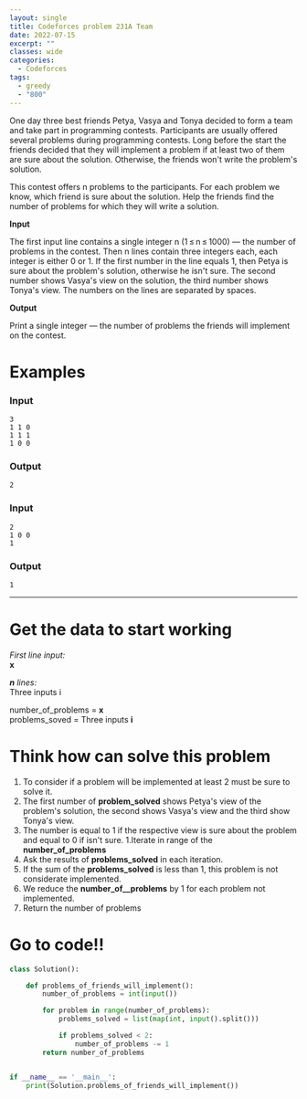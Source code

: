 ```yaml
---
layout: single
title: Codeforces problem 231A Team
date: 2022-07-15
excerpt: ""
classes: wide
categories:
  - Codeforces 
tags:
  - greedy
  - "800"
---
```


One day three best friends Petya, Vasya and Tonya decided to form a team and take part in programming contests. Participants are usually offered several problems during programming contests. Long before the start the friends decided that they will implement a problem if at least two of them are sure about the solution. Otherwise, the friends won't write the problem's solution.

This contest offers n problems to the participants. For each problem we know, which friend is sure about the solution. Help the friends find the number of problems for which they will write a solution.

**Input**

The first input line contains a single integer n (1 ≤ n ≤ 1000) — the number of problems in the contest. Then n lines contain three integers each, each integer is either 0 or 1. If the first number in the line equals 1, then Petya is sure about the problem's solution, otherwise he isn't sure. The second number shows Vasya's view on the solution, the third number shows Tonya's view. The numbers on the lines are separated by spaces.

**Output**

Print a single integer — the number of problems the friends will implement on the contest.


# Examples

### **Input**
```
3
1 1 0
1 1 1
1 0 0
```
### **Output**
```
2
```
### **Input**
```
2
1 0 0
1
```
### **Output**
```
1
```

---

# Get the data to start working

*First line input:*  
**x**

***n*** *lines:*  
Three inputs i

number_of_problems = **x**  
problems_soved = Three inputs **i**

# Think how can solve this problem
1. To consider if a problem will be implemented at least 2 must be sure to solve it.
1. The first number of **problem_solved** shows Petya's view of the problem's solution, the second shows Vasya's view and the third show Tonya's view.
1. The number is equal to 1 if the respective view is sure about the problem and equal to 0 if isn't sure.
1.Iterate in range of the **number_of_problems**
1. Ask the results of **problems_solved** in each iteration.
1. If the sum of the **problems_solved** is less than 1, this problem is not considerate implemented.
1. We reduce the **number_of__problems** by 1 for each problem not implemented.
1. Return the number of problems

# Go to code!!

```python
class Solution():

    def problems_of_friends_will_implement():
        number_of_problems = int(input())

        for problem in range(number_of_problems):
            problems_solved = list(map(int, input().split()))

            if problems_solved < 2:
                number_of_problems -= 1
        return number_of_problems


if __name__ == '__main__':
    print(Solution.problems_of_friends_will_implement())

```
